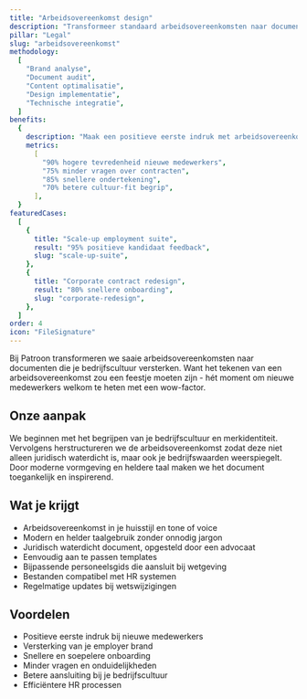 ```yaml
---
title: "Arbeidsovereenkomst design"
description: "Transformeer standaard arbeidsovereenkomsten naar documenten die je bedrijfscultuur versterken"
pillar: "Legal"
slug: "arbeidsovereenkomst"
methodology:
  [
    "Brand analyse",
    "Document audit",
    "Content optimalisatie",
    "Design implementatie",
    "Technische integratie",
  ]
benefits:
  {
    description: "Maak een positieve eerste indruk met arbeidsovereenkomsten die aansluiten bij je merk en cultuur",
    metrics:
      [
        "90% hogere tevredenheid nieuwe medewerkers",
        "75% minder vragen over contracten",
        "85% snellere ondertekening",
        "70% betere cultuur-fit begrip",
      ],
  }
featuredCases:
  [
    {
      title: "Scale-up employment suite",
      result: "95% positieve kandidaat feedback",
      slug: "scale-up-suite",
    },
    {
      title: "Corporate contract redesign",
      result: "80% snellere onboarding",
      slug: "corporate-redesign",
    },
  ]
order: 4
icon: "FileSignature"
---
```


Bij Patroon transformeren we saaie arbeidsovereenkomsten naar documenten die je bedrijfscultuur versterken. Want het tekenen van een arbeidsovereenkomst zou een feestje moeten zijn - hét moment om nieuwe medewerkers welkom te heten met een wow-factor.

## Onze aanpak

We beginnen met het begrijpen van je bedrijfscultuur en merkidentiteit. Vervolgens herstructureren we de arbeidsovereenkomst zodat deze niet alleen juridisch waterdicht is, maar ook je bedrijfswaarden weerspiegelt. Door moderne vormgeving en heldere taal maken we het document toegankelijk en inspirerend.

## Wat je krijgt

- Arbeidsovereenkomst in je huisstijl en tone of voice
- Modern en helder taalgebruik zonder onnodig jargon
- Juridisch waterdicht document, opgesteld door een advocaat
- Eenvoudig aan te passen templates
- Bijpassende personeelsgids die aansluit bij wetgeving
- Bestanden compatibel met HR systemen
- Regelmatige updates bij wetswijzigingen

## Voordelen

- Positieve eerste indruk bij nieuwe medewerkers
- Versterking van je employer brand
- Snellere en soepelere onboarding
- Minder vragen en onduidelijkheden
- Betere aansluiting bij je bedrijfscultuur
- Efficiëntere HR processen
